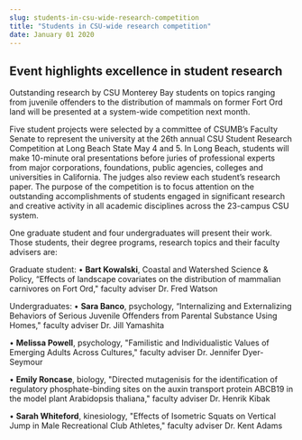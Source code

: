 ```yaml
---
slug: students-in-csu-wide-research-competition
title: "Students in CSU-wide research competition"
date: January 01 2020
---
```


  
<h2>Event highlights excellence in student research</h2>
<p>
  Outstanding research by CSU Monterey Bay students on topics ranging from
  juvenile offenders to the distribution of mammals on former Fort Ord land will
  be presented at a system-wide competition next month.
</p>
<p>
  Five student projects were selected by a committee of CSUMB’s Faculty Senate
  to represent the university at the 26th annual CSU Student Research
  Competition at Long Beach State May 4 and 5. In Long Beach, students will make
  10-minute oral presentations before juries of professional experts from major
  corporations, foundations, public agencies, colleges and universities in
  California. The judges also review each student’s research paper. The purpose
  of the competition is to focus attention on the outstanding accomplishments of
  students engaged in significant research and creative activity in all academic
  disciplines across the 23-campus CSU system.
</p>
<p>
  One graduate student and four undergraduates will present their work. Those
  students, their degree programs, research topics and their faculty advisers
  are:
</p>
<p>
  Graduate student: • <strong>Bart Kowalski</strong>, Coastal and Watershed
  Science &amp; Policy, “Effects of landscape covariates on the distribution of
  mammalian carnivores on Fort Ord," faculty adviser Dr. Fred Watson
</p>
<p>
  Undergraduates: • <strong>Sara Banco</strong>, psychology, “Internalizing and
  Externalizing Behaviors of Serious Juvenile Offenders from Parental Substance
  Using Homes," faculty adviser Dr. Jill Yamashita
</p>
<p>
  • <strong>Melissa Powell</strong>, psychology, "Familistic and Individualistic
  Values of Emerging Adults Across Cultures," faculty adviser Dr. Jennifer
  Dyer-Seymour
</p>
<p>
  • <strong>Emily Roncase</strong>, biology, "Directed mutagenisis for the
  identification of regulatory phosphate-binding sites on the auxin transport
  protein ABCB19 in the model plant Arabidopsis thaliana," faculty adviser Dr.
  Henrik Kibak
</p>
<p>
  • <strong>Sarah Whiteford</strong>, kinesiology, "Effects of Isometric Squats
  on Vertical Jump in Male Recreational Club Athletes," faculty adviser Dr. Kent
  Adams
</p>
 
